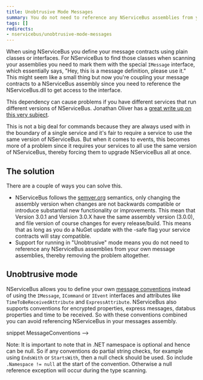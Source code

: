 ```yaml
---
title: Unobtrusive Mode Messages
summary: You do not need to reference any NServiceBus assemblies from your own message assemblies.
tags: []
redirects:
- nservicebus/unobtrusive-mode-messages
---
```


When using NServiceBus you define your message contracts using plain classes or interfaces. For NServiceBus to find those classes when scanning your assemblies you need to mark them with the special `IMessage` interface, which essentially says, "Hey, this is a message definition, please use it." This might seem like a small thing but now you're coupling your message contracts to a NServiceBus assembly since you need to reference the NServiceBus.dll to get access to the interface.

This dependency can cause problems if you have different services that run different versions of NServiceBus. Jonathan Oliver has a [great write up on this very subject](http://blog.jonathanoliver.com/nservicebus-distributing-event-schemacontract/).

This is not a big deal for commands because they are always used with in the boundary of a single service and it's fair to require a service to use the same version of NServiceBus. But when it comes to events, this becomes more of a problem since it requires your services to all use the same version of NServiceBus, thereby forcing them to upgrade NServiceBus all at once.


## The solution

There are a couple of ways you can solve this.

 * NServiceBus follows the [semver.org](http://semver.org/) semantics, only changing the assembly version when changes are not backwards compatible or introduce substantial new functionality or improvements. This mean that Version 3.0.1 and Version 3.0.X have the same assembly version (3.0.0), and file version of course changes for every release/build. This means that as long as you do a NuGet update with the -safe flag your service contracts will stay compatible.
 * Support for running in "Unobtrusive" mode means you do not need to reference any NServiceBus assemblies from your own message assemblies, thereby removing the problem altogether.


## Unobtrusive mode

NServiceBus allows you to define your own [message conventions](messages-events-commands.md) instead of using the `IMessage`, `ICommand` or `IEvent` interfaces and attributes like `TimeToBeReceivedAttribute` and `ExpressAttribute`. NServiceBus also supports conventions for encrypted properties, express messages, databus properties and time to be received. So with these conventions combined you can avoid referencing NServiceBus in your messages assembly.

snippet MessageConventions -->

Note: It is important to note that in .NET namespace is optional and hence can be null. So if any conventions do partial string checks, for example using `EndsWith` or `StartsWith`, then a null check should be used. So include `.Namespace != null` at the start of the convention. Otherwise a null reference exception will occur during the type scanning.